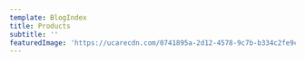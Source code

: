 ```yaml
---
template: BlogIndex
title: Products
subtitle: ''
featuredImage: 'https://ucarecdn.com/0741895a-2d12-4578-9c7b-b334c2fe9cc2/'
---
```

